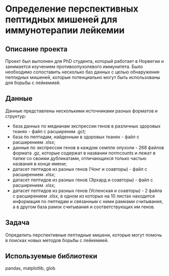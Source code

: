 # Определение перспективных пептидных мишеней для иммунотерапии лейкемии

## Описание проекта

Проект был выполнен для PhD студента, который работает в Норвегии и занимается изучением противоопухолевого иммунитета. Было необходимо сопоставить несколько баз данных с целью обнаружения пептидных мишеней, которые потенциально могут быть использованы для борьбы с лейкемией.

## Данные
Данные представлены несколькими источниками разных форматов и структур:
* база данных по медианам экспрессии генов в различных здоровых тканях - файл с расширеним .gct;
* база по пептидам, найденным в здоровых тканях - файл с расширением .xlsx;
* данные по экспрессии генов в каждом семпле опухоли - 268 файлов формата .gz, которые содержат в названии normcounts и лежат в папке со своими дубликатами, отличающихся только частью названия в конце имени;
* датасет пептидов из разных генов (Чонг и соавторы) - файл с расширением .xlsx;
* датасет пептидов из разных генов (Эрхард и соавторы) - файл с расширением .xlsx;
* датасет пептидов из разных генов (Успенская и соавторы) - 2 файла с расширением .xlsx, в одном из которых на 10 листах находится информация по пептидам и связанным с ними рамками считывания, а в другом база рамок считывания и соответствующих им генов.
## Задача
Определить перспективные пептидные мишени, которые могут помочь в поисках новых методов борьбы с лейкемией.

## Используемые библиотеки
pandas, matplotlib, glob  
